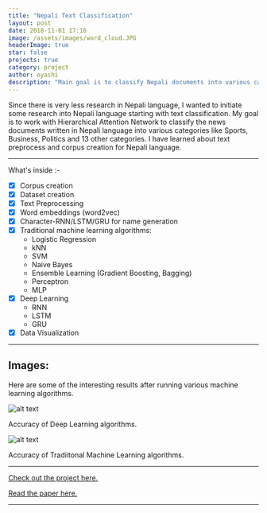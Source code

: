 ```yaml
---
title: "Nepali Text Classification"
layout: post
date: 2018-11-01 17:16
image: /assets/images/word_cloud.JPG
headerImage: true
star: false
projects: true
category: project
author: oyashi
description: "Main goal is to classify Nepali documents into various categories"
---
```


Since there is very less research in Nepali language, I wanted to initiate some research into Nepali
language starting with text classification. My goal is to work with Hierarchical Attention Network
to classify the news documents written in Nepali language into various categories like Sports,
Business, Politics and 13 other categories. I have learned about text preprocess and corpus creation for Nepali language.

---

What's inside :-

- [x] Corpus creation
- [x] Dataset creation
- [x] Text Preprocessing
- [x] Word embeddings (word2vec)
- [x] Character-RNN/LSTM/GRU for name generation
- [x] Traditional machine learning algorithms:
  - Logistic Regression
  - kNN
  - SVM
  - Naive Bayes
  - Ensemble Learning (Gradient Boosting, Bagging)
  - Perceptron
  - MLP
- [x] Deep Learning
  - RNN
  - LSTM
  - GRU
- [x] Data Visualization

---

## Images:

Here are some of the interesting results after running various machine learning algorithms.

![alt text][1]
<figcaption class="caption">Accuracy of Deep Learning algorithms.</figcaption>


![alt text][2]
<figcaption class="caption">Accuracy of Tradiitonal Machine Learning algorithms.</figcaption>

---

[Check out the project here.](https://github.com/oya163/nepali-text-classification)

[Read the paper here.](../assets/resume/Nepali_Text_Classification.pdf)

---

[1]: http://oya163.github.io/assets/images/neptext/dl_acc.JPG
[2]: http://oya163.github.io/assets/images/neptext/ml_acc.JPG
